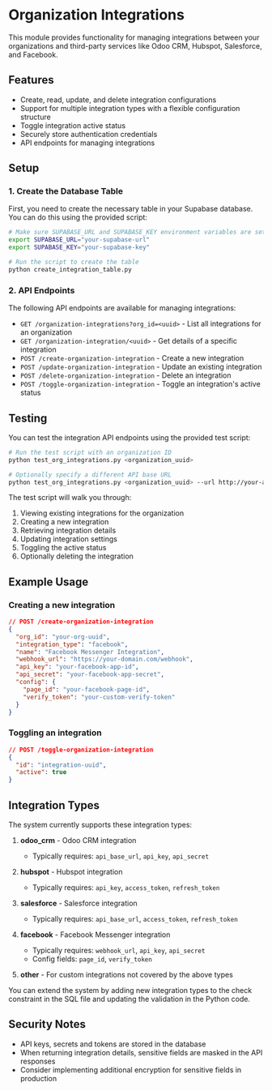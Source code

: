 # Organization Integrations

This module provides functionality for managing integrations between your organizations and third-party services like Odoo CRM, Hubspot, Salesforce, and Facebook.

## Features

- Create, read, update, and delete integration configurations
- Support for multiple integration types with a flexible configuration structure
- Toggle integration active status
- Securely store authentication credentials
- API endpoints for managing integrations

## Setup

### 1. Create the Database Table

First, you need to create the necessary table in your Supabase database. You can do this using the provided script:

```bash
# Make sure SUPABASE_URL and SUPABASE_KEY environment variables are set
export SUPABASE_URL="your-supabase-url"
export SUPABASE_KEY="your-supabase-key"

# Run the script to create the table
python create_integration_table.py
```

### 2. API Endpoints

The following API endpoints are available for managing integrations:

- `GET /organization-integrations?org_id=<uuid>` - List all integrations for an organization
- `GET /organization-integration/<uuid>` - Get details of a specific integration
- `POST /create-organization-integration` - Create a new integration
- `POST /update-organization-integration` - Update an existing integration
- `POST /delete-organization-integration` - Delete an integration
- `POST /toggle-organization-integration` - Toggle an integration's active status

## Testing

You can test the integration API endpoints using the provided test script:

```bash
# Run the test script with an organization ID
python test_org_integrations.py <organization_uuid>

# Optionally specify a different API base URL
python test_org_integrations.py <organization_uuid> --url http://your-api-url:port
```

The test script will walk you through:
1. Viewing existing integrations for the organization
2. Creating a new integration
3. Retrieving integration details
4. Updating integration settings
5. Toggling the active status
6. Optionally deleting the integration

## Example Usage

### Creating a new integration

```json
// POST /create-organization-integration
{
  "org_id": "your-org-uuid",
  "integration_type": "facebook",
  "name": "Facebook Messenger Integration",
  "webhook_url": "https://your-domain.com/webhook",
  "api_key": "your-facebook-app-id",
  "api_secret": "your-facebook-app-secret",
  "config": {
    "page_id": "your-facebook-page-id",
    "verify_token": "your-custom-verify-token"
  }
}
```

### Toggling an integration

```json
// POST /toggle-organization-integration
{
  "id": "integration-uuid",
  "active": true
}
```

## Integration Types

The system currently supports these integration types:

1. **odoo_crm** - Odoo CRM integration
   - Typically requires: `api_base_url`, `api_key`, `api_secret`
   
2. **hubspot** - Hubspot integration
   - Typically requires: `api_key`, `access_token`, `refresh_token`
   
3. **salesforce** - Salesforce integration
   - Typically requires: `api_base_url`, `access_token`, `refresh_token`
   
4. **facebook** - Facebook Messenger integration
   - Typically requires: `webhook_url`, `api_key`, `api_secret`
   - Config fields: `page_id`, `verify_token`
   
5. **other** - For custom integrations not covered by the above types

You can extend the system by adding new integration types to the check constraint in the SQL file and updating the validation in the Python code.

## Security Notes

- API keys, secrets and tokens are stored in the database
- When returning integration details, sensitive fields are masked in the API responses
- Consider implementing additional encryption for sensitive fields in production 